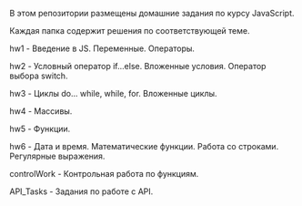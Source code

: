 В этом репозитории размещены домашние задания по курсу JavaScript.

Каждая папка содержит решения по соответствующей теме.

hw1 - Введение в JS. Переменные. Операторы.

hw2 - Условный оператор if...else. Вложенные условия. Оператор выбора switch.

hw3 - Циклы do... while, while, for. Вложенные циклы.

hw4 - Массивы.

hw5 - Функции.

hw6 - Дата и время. Математические функции. Работа со строками. Регулярные выражения.

controlWork - Контрольная работа по функциям.

API_Tasks - Задания по работе с API.
